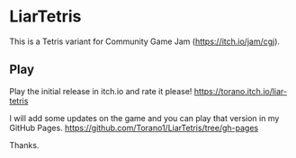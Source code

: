 # LiarTetris
This is a Tetris variant for Community Game Jam (https://itch.io/jam/cgj).

## Play
Play the initial release in itch.io and rate it please! 
https://torano.itch.io/liar-tetris

I will add some updates on the game and you can play that version in my GitHub Pages.
https://github.com/Torano1/LiarTetris/tree/gh-pages

Thanks.
